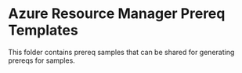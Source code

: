 # Azure Resource Manager Prereq Templates

This folder contains prereq samples that can be shared for generating prereqs for samples.
